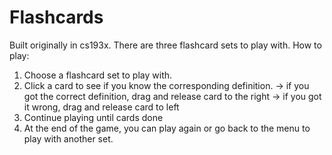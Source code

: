 # Flashcards
Built originally in cs193x. There are three flashcard sets to play with.
How to play:
  1) Choose a flashcard set to play with.
  2) Click a card to see if you know the corresponding definition.
      -> if you got the correct definition, drag and release card to the right
      -> if you got it wrong, drag and release card to left
  3) Continue playing until cards done
  4) At the end of the game, you can play again or go back to the menu
    to play with another set.
  
